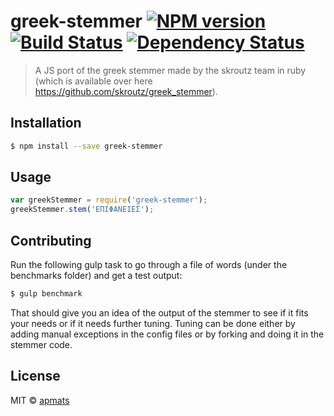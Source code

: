 # greek-stemmer [![NPM version][npm-image]][npm-url] [![Build Status][travis-image]][travis-url] [![Dependency Status][daviddm-image]][daviddm-url]
> A JS port of the greek stemmer made by the skroutz team in ruby (which is available over here https://github.com/skroutz/greek_stemmer).

## Installation

```sh
$ npm install --save greek-stemmer
```
## Usage

```js
var greekStemmer = require('greek-stemmer');
greekStemmer.stem('ΕΠΙΦΑΝEΙΕΣ');
```

## Contributing

Run the following gulp task to go through a file of words (under the benchmarks folder) and get a test output:

```sh
$ gulp benchmark
```
That should give you an idea of the output of the stemmer to see if it fits your needs or if it needs further tuning. Tuning can be done either by adding manual exceptions in the config files or by forking and doing it in the stemmer code.

## License

MIT © [apmats]()


[npm-image]: https://badge.fury.io/js/greek-stemmer.svg
[npm-url]: https://npmjs.org/package/greek-stemmer
[travis-image]: https://travis-ci.org/Apmats/greekstemmerjs.svg?branch=master
[travis-url]: https://travis-ci.org/Apmats/greekstemmerjs
[daviddm-image]: https://david-dm.org/apmats/greekstemmerjs.svg?theme=shields.io
[daviddm-url]: https://david-dm.org/apmats/greekstemmerjs
